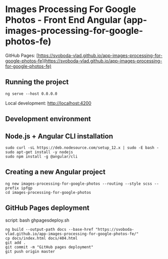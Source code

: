 # Images Processing For Google Photos - Front End Angular (app-images-processing-for-google-photos-fe)

GitHub Pages: [https://svoboda-vlad.github.io/app-images-processing-for-google-photos-fe](https://svoboda-vlad.github.io/app-images-processing-for-google-photos-fe)

## Running the project

```
ng serve --host 0.0.0.0
```

Local development: [http://localhost:4200](http://localhost:4200)

## Development environment
## Node.js + Angular CLI installation

```
sudo curl -sL https://deb.nodesource.com/setup_12.x | sudo -E bash -
sudo apt-get install -y nodejs
sudo npm install -g @angular/cli
```

## Creating a new Angular project

```
ng new images-processing-for-google-photos --routing --style scss --prefix ipfgp
cd images-processing-for-google-photos
```

## GitHub Pages deployment
script: bash ghpagesdeploy.sh

```
ng build --output-path docs --base-href "https://svoboda-vlad.github.io/app-images-processing-for-google-photos-fe/"
cp docs/index.html docs/404.html
git add .
git commit -m "GitHub pages deployment"
git push origin master
```
